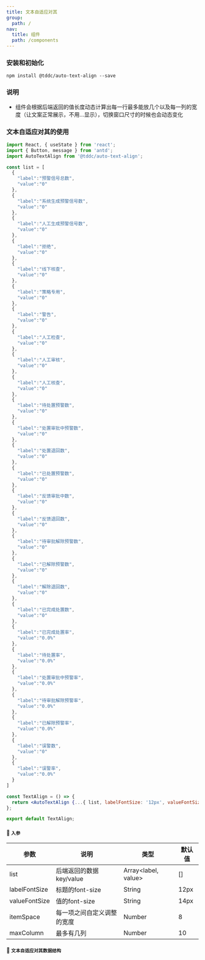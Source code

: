 ```yaml
---
title: 文本自适应对其
group:
  path: /
nav:
  title: 组件
  path: /components
---
```


### 安装和初始化

```
npm install @tddc/auto-text-align --save
```

### 说明
- 组件会根据后端返回的值长度动态计算出每一行最多能放几个以及每一列的宽度（让文案正常展示，不用...显示），切换窗口尺寸的时候也会动态变化

### 文本自适应对其的使用

```jsx
import React, { useState } from 'react';
import { Button, message } from 'antd';
import AutoTextAlign from '@tddc/auto-text-align';

const list = [
  {
    "label":"预警信号总数",
    "value":"0"
  },
  {
    "label":"系统生成预警信号数",
    "value":"0"
  },
  {
    "label":"人工生成预警信号数",
    "value":"0"
  },
  {
    "label":"拒绝",
    "value":"0"
  },
  {
    "label":"线下核查",
    "value":"0"
  },
  {
    "label":"策略专用",
    "value":"0"
  },
  {
    "label":"警告",
    "value":"0"
  },
  {
    "label":"人工检查",
    "value":"0"
  },
  {
    "label":"人工审核",
    "value":"0"
  },
  {
    "label":"人工核查",
    "value":"0"
  },
  {
    "label":"待处置预警数",
    "value":"0"
  },
  {
    "label":"处置审批中预警数",
    "value":"0"
  },
  {
    "label":"处置退回数",
    "value":"0"
  },
  {
    "label":"已处置预警数",
    "value":"0"
  },
  {
    "label":"反馈审批中数",
    "value":"0"
  },
  {
    "label":"反馈退回数",
    "value":"0"
  },
  {
    "label":"待审批解除预警数",
    "value":"0"
  },
  {
    "label":"已解除预警数",
    "value":"0"
  },
  {
    "label":"解除退回数",
    "value":"0"
  },
  {
    "label":"已完成处置数",
    "value":"0"
  },
  {
    "label":"已完成处置率",
    "value":"0.0%"
  },
  {
    "label":"待处置率",
    "value":"0.0%"
  },
  {
    "label":"处置审批中预警率",
    "value":"0.0%"
  },
  {
    "label":"待审批解除预警率",
    "value":"0.0%"
  },
  {
    "label":"已解除预警率",
    "value":"0.0%"
  },
  {
    "label":"误警数",
    "value":"0"
  },
  {
    "label":"误警率",
    "value":"0.0%"
  }
]

const TextAlign = () => {
  return <AutoTextAlign {...{ list, labelFontSize: '12px', valueFontSize: '14px', itemSpace: 8, maxColumn: 10 }} />;
};

export default TextAlign;
```

#### 🚀 `入参`

| 参数 | 说明 | 类型 | 默认值 |
| --- | --- | --- | --- |
| list | 后端返回的数据key/value | Array<label, value> | [] |
| labelFontSize | 标题的font-size | String | 12px |
| valueFontSize | 值的font-size | String | 14px |
| itemSpace | 每一项之间自定义调整的宽度 | Number | 8 |
| maxColumn | 最多有几列 | Number | 10 |


#### 🚀 `文本自适应对其数据结构`

```javascript

```
